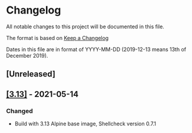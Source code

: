 # Changelog

All notable changes to this project will be documented in this file.

The format is based on [Keep a Changelog](https://keepachangelog.com/en/1.0.0/)

Dates in this file are in format of YYYY-MM-DD (2019-12-13 means 13th of December 2019).

## [Unreleased]

## [[3.13]](https://github.com/alastairhm/shellcheck/releases/tag/3.13) - 2021-05-14

### Changed

* Build with 3.13 Alpine base image, Shellcheck version 0.7.1
